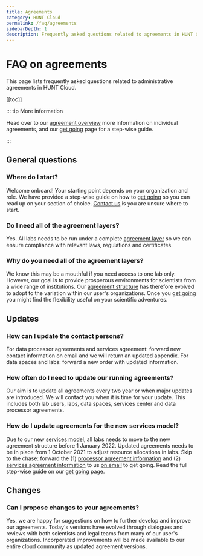 ```yaml
---
title: Agreements
category: HUNT Cloud
permalink: /faq/agreements
sidebarDepth: 1
description: Frequently asked questions related to agreements in HUNT Cloud.
---
```


# FAQ on agreements

This page lists frequently asked questions related to administrative agreements in HUNT Cloud.

[[toc]]

::: tip More information

Head over to our [agreement overview](/agreements/overview/) more information on individual agreements, and our [get going](/agreements/get-going/) page for a step-wise guide.

::: 

## General questions

### Where do I start? 

Welcome onboard! Your starting point depends on your organization and role. We have provided a step-wise guide on how to [get going](/agreements/get-going/) so you can read up on your section of choice. [Contact us](/contact) is you are unsure where to start. 

### Do I need all of the agreement layers? 

Yes. All labs needs to be run under a complete [agreement layer](/agreements/overview/#overview) so we can ensure compliance with relevant laws, regulations and certificates.

### Why do you need all of the agreement layers? 

We know this may be a mouthful if you need access to one lab only. However, our goal is to provide prosperous environments for scientists from a wide range of institutions. Our [agreement structure](/agreements/overview/#overview) has therefore evolved to adopt to the variation within our user's organizations. Once you [get going](/agreements/get-going/) you might find the flexibility useful on your scientific adventures.



## Updates

### How can I update the contact persons? 

For data processor agreements and services agreement: forward new contact information on email and we will return an updated appendix. For data spaces and labs: forward a new order with updated information. 

### How often do I need to update our running agreements? 

Our aim is to update all agreements every two year or when major updates are introduced. We will contact you when it is time for your update. This includes both lab users, labs, data spaces, services center and data processor agreements.

### How do I update agreements for the new services model? 

Due to our new [services model](/services/services-model/), all labs needs to move to the new agreement structure before 1 January 2022. Updated agreements needs to be in place from 1 October 2021 to adjust resource allocations in labs. Skip to the chase: forward the (1) [processor agreement information](/agreements/get-going/#_6-forward-required-processor-agreement-information-to-hunt-cloud) and (2) [services agreement information](/agreements/get-going/#_2-forward-required-services-agreement-information-to-hunt-cloud) to us [on email](/contact) to get going. Read the full step-wise guide on our [get going](/agreements/get-going/) page.


## Changes

### Can I propose changes to your agreements? 

Yes, we are happy for suggestions on how to further develop and improve our agreements.  Today's versions have evolved through dialogues and reviews with both scientists and legal teams from many of our user's organizations. Incorporated improvements will be made available to our entire cloud community as updated agreement versions.




